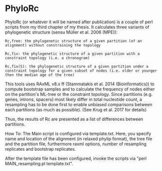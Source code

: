 # PhyloRc

PhyloRc (or whatever it will be named after publication) is a couple of perl scripts from my third chapter of my thesis. It calculates three variants of phylogenetic structure (sensu Müller et al. 2006 (MPE)):
	
	Rc,free: the phylogenetic structure of a given partition (of an alignment) without constraining the topology
	
	Rc,fix: the phylogenetic structure of a given partition with a constraint topology (i.e. a chronogram)
	
	Rc,fix(S): the phylogenetic structure of a given partition under a constraint topology for a given subset of nodes (i.e. older or younger then the median age of the tree)

This tools uses RAxML v8.x ff (Stammatakis et al. 2014 (Bioinformatics)) to compute bootstrap samples and to calculate the frequency of nodes either on the partition's ML-tree or the constraint topology.
Since partitions (e.g. genes, introns, spacers) most likely differ in total nucleotide count, a resampling has to be done first to enable unbiased comparisons between each partitions (as much as possible). (See Krug et al. 2017 for details)

Thus, the results of Rc are presented as a list of differences between partitions.

How To:
The Main script is configured via template.txt. Here, you specify name and location of the alignment (in relaxed phylip format), the tree file and the partition file, furthermore raxml options, number of resampling replicates and bootstrap replicates.

After the template file has been configured, invoke the scripts via "perl MAIN_resampling.pl template.txt".
